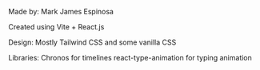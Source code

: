 Made by: Mark James Espinosa

Created using Vite + React.js

Design: Mostly Tailwind CSS and some vanilla CSS

Libraries: Chronos for timelines
react-type-animation for typing animation
